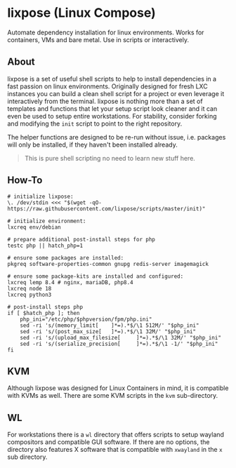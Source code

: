 # lixpose (Linux Compose)

Automate dependency installation for linux environments. Works for containers, VMs and bare metal. Use in scripts or interactively.

## About

lixpose is a set of useful shell scripts to help to install dependencies in a fast passion on linux environments. Originally designed for fresh LXC instances you can build a clean shell script for a project or even leverage it interactively from the terminal. lixpose is nothing more than a set of templates and functions that let your setup script look cleaner and it can even be used to setup entire workstations. For stability, consider forking and modifying the `init` script to point to the right repository.

The helper functions are designed to be re-run without issue, i.e. packages will only be installed, if they haven't been installed already.

> This is pure shell scripting no need to learn new stuff here.

## How-To

```
# initialize lixpose:
\. /dev/stdin <<< "$(wget -qO- https://raw.githubusercontent.com/lixpose/scripts/master/init)"

# initialize environment:
lxcreq env/debian

# prepare additional post-install steps for php
testc php || hatch_php=1

# ensure some packages are installed:
pkgreq software-properties-common gnupg redis-server imagemagick

# ensure some package-kits are installed and configured:
lxcreq lemp 8.4 # nginx, mariaDB, php8.4
lxcreq node 18
lxcreq python3

# post-install steps php
if [ $hatch_php ]; then
	php_ini="/etc/php/$phpversion/fpm/php.ini"
	sed -ri 's/(memory_limit[	 ]*=).*$/\1 512M/' "$php_ini"
	sed -ri 's/(post_max_size[	 ]*=).*$/\1 32M/' "$php_ini"
	sed -ri 's/(upload_max_filesize[	 ]*=).*$/\1 32M/' "$php_ini"
	sed -ri 's/(serialize_precision[	 ]*=).*$/\1 -1/' "$php_ini"
fi
```

## KVM

Although lixpose was designed for Linux Containers in mind, it is compatible with KVMs as well. There are some KVM scripts in the `kvm` sub-directory.

## WL

For workstations there is a `wl` directory that offers scripts to setup wayland compositors and compatible GUI software. If there are no options, the directory also features X software that is compatible with `xwayland` in the `x` sub directory.

